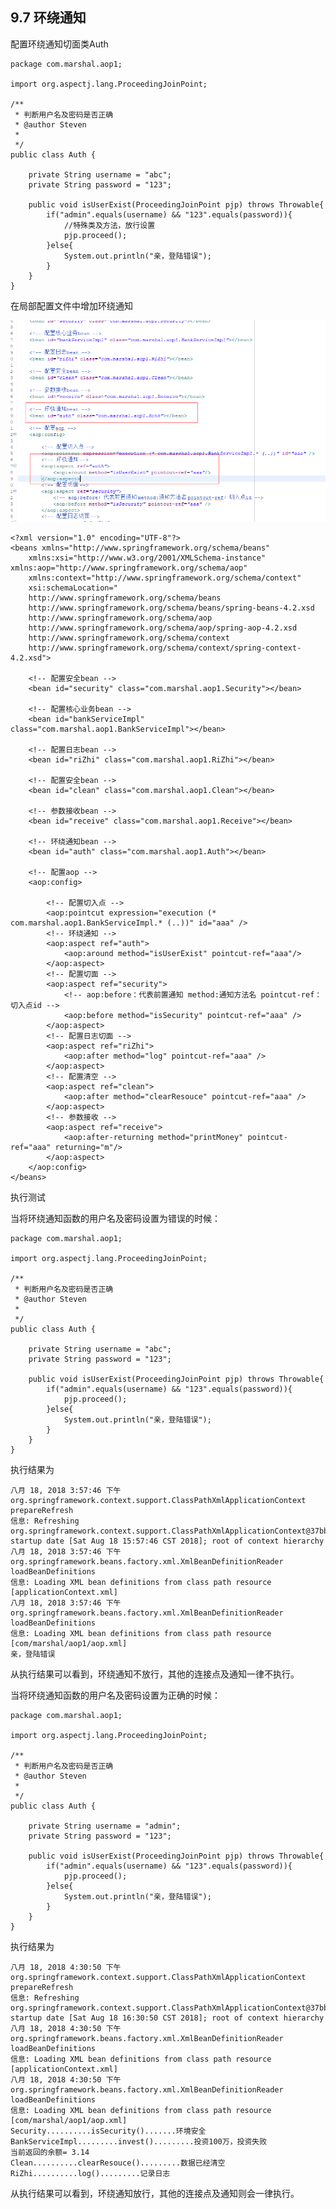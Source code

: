 ## 9.7 环绕通知

配置环绕通知切面类Auth

	package com.marshal.aop1;
	
	import org.aspectj.lang.ProceedingJoinPoint;
	
	/**
	 * 判断用户名及密码是否正确
	 * @author Steven
	 *
	 */
	public class Auth {
	
		private String username = "abc";
		private String password = "123";
				
		public void isUserExist(ProceedingJoinPoint pjp) throws Throwable{
			if("admin".equals(username) && "123".equals(password)){
			    //特殊类及方法，放行设置
				pjp.proceed();
			}else{
				System.out.println("亲，登陆错误");
			}
		}
	}

在局部配置文件中增加环绕通知

![](images/huanraotongzhipeizhi.png) 

	<?xml version="1.0" encoding="UTF-8"?>
	<beans xmlns="http://www.springframework.org/schema/beans"
		xmlns:xsi="http://www.w3.org/2001/XMLSchema-instance" xmlns:aop="http://www.springframework.org/schema/aop"
		xmlns:context="http://www.springframework.org/schema/context"
		xsi:schemaLocation="
		http://www.springframework.org/schema/beans 
		http://www.springframework.org/schema/beans/spring-beans-4.2.xsd
		http://www.springframework.org/schema/aop 
		http://www.springframework.org/schema/aop/spring-aop-4.2.xsd
		http://www.springframework.org/schema/context 
		http://www.springframework.org/schema/context/spring-context-4.2.xsd">
	
		<!-- 配置安全bean -->
		<bean id="security" class="com.marshal.aop1.Security"></bean>
	
		<!-- 配置核心业务bean -->
		<bean id="bankServiceImpl" class="com.marshal.aop1.BankServiceImpl"></bean>
	
		<!-- 配置日志bean -->
		<bean id="riZhi" class="com.marshal.aop1.RiZhi"></bean>
	
		<!-- 配置安全bean -->
		<bean id="clean" class="com.marshal.aop1.Clean"></bean>
		
		<!-- 参数接收bean -->
		<bean id="receive" class="com.marshal.aop1.Receive"></bean>
		
		<!-- 环绕通知bean -->
		<bean id="auth" class="com.marshal.aop1.Auth"></bean>
	
		<!-- 配置aop -->
		<aop:config>
		
			<!-- 配置切入点 -->
			<aop:pointcut expression="execution (* com.marshal.aop1.BankServiceImpl.* (..))" id="aaa" />
			<!-- 环绕通知 -->
			<aop:aspect ref="auth">
				<aop:around method="isUserExist" pointcut-ref="aaa"/>
			</aop:aspect>
			<!-- 配置切面 -->
			<aop:aspect ref="security">
				<!-- aop:before：代表前置通知 method:通知方法名 pointcut-ref：切入点id -->
				<aop:before method="isSecurity" pointcut-ref="aaa" />
			</aop:aspect>
			<!-- 配置日志切面 -->
			<aop:aspect ref="riZhi">
				<aop:after method="log" pointcut-ref="aaa" />
			</aop:aspect>
			<!-- 配置清空 -->
			<aop:aspect ref="clean">
				<aop:after method="clearResouce" pointcut-ref="aaa" />
			</aop:aspect>
			<!-- 参数接收 -->
			<aop:aspect ref="receive">
				<aop:after-returning method="printMoney" pointcut-ref="aaa" returning="m"/>
			</aop:aspect>
		</aop:config>
	</beans>

执行测试

当将环绕通知函数的用户名及密码设置为错误的时候：

	package com.marshal.aop1;
	
	import org.aspectj.lang.ProceedingJoinPoint;
	
	/**
	 * 判断用户名及密码是否正确
	 * @author Steven
	 *
	 */
	public class Auth {
	
		private String username = "abc";
		private String password = "123";
				
		public void isUserExist(ProceedingJoinPoint pjp) throws Throwable{
			if("admin".equals(username) && "123".equals(password)){
				pjp.proceed();
			}else{
				System.out.println("亲，登陆错误");
			}
		}
	}

执行结果为

	八月 18, 2018 3:57:46 下午 org.springframework.context.support.ClassPathXmlApplicationContext prepareRefresh
	信息: Refreshing org.springframework.context.support.ClassPathXmlApplicationContext@37bba400: startup date [Sat Aug 18 15:57:46 CST 2018]; root of context hierarchy
	八月 18, 2018 3:57:46 下午 org.springframework.beans.factory.xml.XmlBeanDefinitionReader loadBeanDefinitions
	信息: Loading XML bean definitions from class path resource [applicationContext.xml]
	八月 18, 2018 3:57:46 下午 org.springframework.beans.factory.xml.XmlBeanDefinitionReader loadBeanDefinitions
	信息: Loading XML bean definitions from class path resource [com/marshal/aop1/aop.xml]
	亲，登陆错误

从执行结果可以看到，环绕通知不放行，其他的连接点及通知一律不执行。

当将环绕通知函数的用户名及密码设置为正确的时候：

	package com.marshal.aop1;
	
	import org.aspectj.lang.ProceedingJoinPoint;
	
	/**
	 * 判断用户名及密码是否正确
	 * @author Steven
	 *
	 */
	public class Auth {
	
		private String username = "admin";
		private String password = "123";
				
		public void isUserExist(ProceedingJoinPoint pjp) throws Throwable{
			if("admin".equals(username) && "123".equals(password)){
				pjp.proceed();
			}else{
				System.out.println("亲，登陆错误");
			}
		}
	}

执行结果为

	八月 18, 2018 4:30:50 下午 org.springframework.context.support.ClassPathXmlApplicationContext prepareRefresh
	信息: Refreshing org.springframework.context.support.ClassPathXmlApplicationContext@37bba400: startup date [Sat Aug 18 16:30:50 CST 2018]; root of context hierarchy
	八月 18, 2018 4:30:50 下午 org.springframework.beans.factory.xml.XmlBeanDefinitionReader loadBeanDefinitions
	信息: Loading XML bean definitions from class path resource [applicationContext.xml]
	八月 18, 2018 4:30:50 下午 org.springframework.beans.factory.xml.XmlBeanDefinitionReader loadBeanDefinitions
	信息: Loading XML bean definitions from class path resource [com/marshal/aop1/aop.xml]
	Security..........isSecurity().......环境安全
	BankServiceImpl.........invest().........投资100万，投资失败
	当前返回的余额= 3.14
	Clean..........clearResouce().........数据已经清空
	RiZhi..........log().........记录日志

从执行结果可以看到，环绕通知放行，其他的连接点及通知则会一律执行。